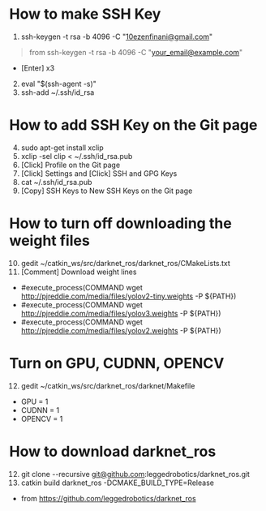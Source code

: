 # How to make SSH Key
1. ssh-keygen -t rsa -b 4096 -C "10ezenfinani@gmail.com"
> from ssh-keygen -t rsa -b 4096 -C "your_email@example.com"
- [Enter] x3
2. eval "$(ssh-agent -s)"
3. ssh-add ~/.ssh/id_rsa
# How to add SSH Key on the Git page
4. sudo apt-get install xclip
5. xclip -sel clip < ~/.ssh/id_rsa.pub
6. [Click] Profile on the Git page
7. [Click] Settings and [Click] SSH and GPG Keys
8. cat ~/.ssh/id_rsa.pub
9. [Copy] SSH Keys to New SSH Keys on the Git page
# How to turn off downloading the weight files
10. gedit ~/catkin_ws/src/darknet_ros/darknet_ros/CMakeLists.txt
11. [Comment] Download weight lines
- #execute_process(COMMAND wget http://pjreddie.com/media/files/yolov2-tiny.weights -P ${PATH})
- #execute_process(COMMAND wget http://pjreddie.com/media/files/yolov3.weights -P ${PATH})
- #execute_process(COMMAND wget http://pjreddie.com/media/files/yolov2.weights -P ${PATH})
# Turn on GPU, CUDNN, OPENCV
12. gedit ~/catkin_ws/src/darknet_ros/darknet/Makefile
- GPU = 1
- CUDNN = 1
- OPENCV = 1
# How to download darknet_ros
12. git clone --recursive git@github.com:leggedrobotics/darknet_ros.git
13. catkin build darknet_ros -DCMAKE_BUILD_TYPE=Release
- from https://github.com/leggedrobotics/darknet_ros
